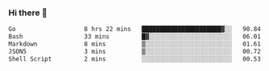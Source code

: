 ### Hi there 👋

<!--
**yeya24/yeya24** is a ✨ _special_ ✨ repository because its `README.md` (this file) appears on your GitHub profile.

Here are some ideas to get you started:

- 🔭 I’m currently working on ...
- 🌱 I’m currently learning ...
- 👯 I’m looking to collaborate on ...
- 🤔 I’m looking for help with ...
- 💬 Ask me about ...
- 📫 How to reach me: ...
- 😄 Pronouns: ...
- ⚡ Fun fact: ...
-->

<!--START_SECTION:waka-->

```txt
Go                   8 hrs 22 mins   ██████████████████████▓░░   90.84 %
Bash                 33 mins         █▓░░░░░░░░░░░░░░░░░░░░░░░   06.01 %
Markdown             8 mins          ▒░░░░░░░░░░░░░░░░░░░░░░░░   01.61 %
JSON5                3 mins          ▒░░░░░░░░░░░░░░░░░░░░░░░░   00.72 %
Shell Script         2 mins          ░░░░░░░░░░░░░░░░░░░░░░░░░   00.53 %
```

<!--END_SECTION:waka-->
